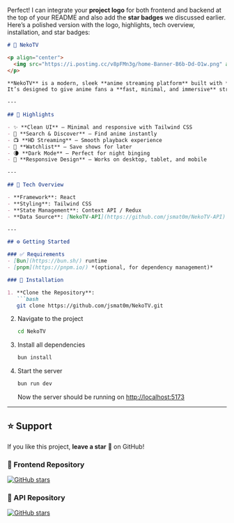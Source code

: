 Perfect! I can integrate your **project logo** for both frontend and backend at the top of your README and also add the **star badges** we discussed earlier. Here’s a polished version with the logo, highlights, tech overview, installation, and star badges:

````markdown
# 🐾 NekoTV

<p align="center">
  <img src="https://i.postimg.cc/v8pFMn3g/home-Banner-B6b-Dd-O1w.png" alt="NekoTV Logo" width="500"/>
</p>

**NekoTV** is a modern, sleek **anime streaming platform** built with **React** and styled using **Tailwind CSS**.  
It’s designed to give anime fans a **fast, minimal, and immersive** streaming experience.  

---

## 🚩 Highlights

- ✨ **Clean UI** – Minimal and responsive with Tailwind CSS  
- 🔎 **Search & Discover** – Find anime instantly  
- 📺 **HD Streaming** – Smooth playback experience  
- 📌 **Watchlist** – Save shows for later  
- 🌘 **Dark Mode** – Perfect for night binging  
- 📱 **Responsive Design** – Works on desktop, tablet, and mobile  

---

## 🧩 Tech Overview

- **Framework**: React  
- **Styling**: Tailwind CSS  
- **State Management**: Context API / Redux  
- **Data Source**: [NekoTV-API](https://github.com/jsmat0m/NekoTV-API) or other anime providers  

---

## ⚙️ Getting Started

### ✅ Requirements
- [Bun](https://bun.sh/) runtime  
- [pnpm](https://pnpm.io/) *(optional, for dependency management)*  

### 🔧 Installation

1. **Clone the Repository**:
   ```bash
   git clone https://github.com/jsmat0m/NekoTV.git
````

2. Navigate to the project

   ```bash
   cd NekoTV
   ```

3. Install all dependencies

   ```bash
   bun install
   ```

4. Start the server

   ```bash
   bun run dev
   ```

   Now the server should be running on [http://localhost:5173](http://localhost:5173)

---

## ⭐ Support

If you like this project, **leave a star** 🌟 on GitHub!

### 🌸 Frontend Repository

[![GitHub stars](https://img.shields.io/github/stars/jsmat0m/NekoTV?style=social\&labelColor=%23a29bfc\&logo=github)](https://github.com/jsmat0m/NekoTV)

### 🌊 API Repository

[![GitHub stars](https://img.shields.io/github/stars/jsmat0m/NekoTV-API?style=social\&labelColor=%2389bcf8\&logo=github)](https://github.com/jsmat0m/NekoTV-API)

